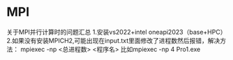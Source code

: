 # MPI
关于MPI并行计算时的问题汇总
1.安装vs2022+intel oneapi2023（base+HPC）
2.如果没有安装MPICH2,可能出现在input.txt里面修改了进程数然后报错，解决方法： mpiexec -np <总进程数> <程序名>
比如mpiexec -np 4 Pro1.exe